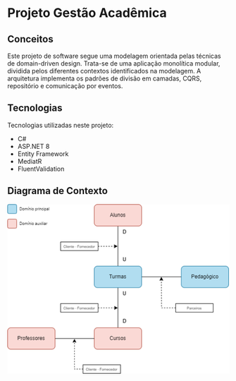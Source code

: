 # Projeto Gestão Acadêmica

## Conceitos
Este projeto de software segue uma modelagem orientada pelas técnicas de domain-driven design.
Trata-se de uma aplicação monolítica modular, dividida pelos diferentes contextos identificados na modelagem.
A arquitetura implementa os padrões de divisão em camadas, CQRS, repositório e comunicação por eventos.

## Tecnologias
Tecnologias utilizadas neste projeto:
- C#
- ASP.NET 8
- Entity Framework
- MediatR
- FluentValidation

## Diagrama de Contexto
![[alt text](artifacts/diagrama de contexto.png "Diagrama de Contexto")](https://raw.githubusercontent.com/vctr-moraes/GestaoAcademica/refs/heads/master/artifacts/diagrama%20de%20contexto.png)


